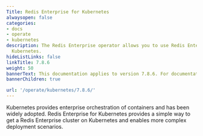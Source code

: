 ```yaml
---
Title: Redis Enterprise for Kubernetes
alwaysopen: false
categories:
- docs
- operate
- kubernetes
description: The Redis Enterprise operator allows you to use Redis Enterprise for
  Kubernetes.
hideListLinks: false
linkTitle: 7.8.6
weight: 50
bannerText: This documentation applies to version 7.8.6. For documentation on the latest version, see [redis.io/docs/latest/operate/kubernetes/](https://redis.io/docs/latest/operate/kubernetes/).
bannerChildren: true

url: '/operate/kubernetes/7.8.6/'
---
```


Kubernetes provides enterprise orchestration of containers and has been widely adopted. Redis Enterprise for Kubernetes provides a simple way to get a Redis Enterprise cluster on Kubernetes and enables more complex deployment scenarios.

